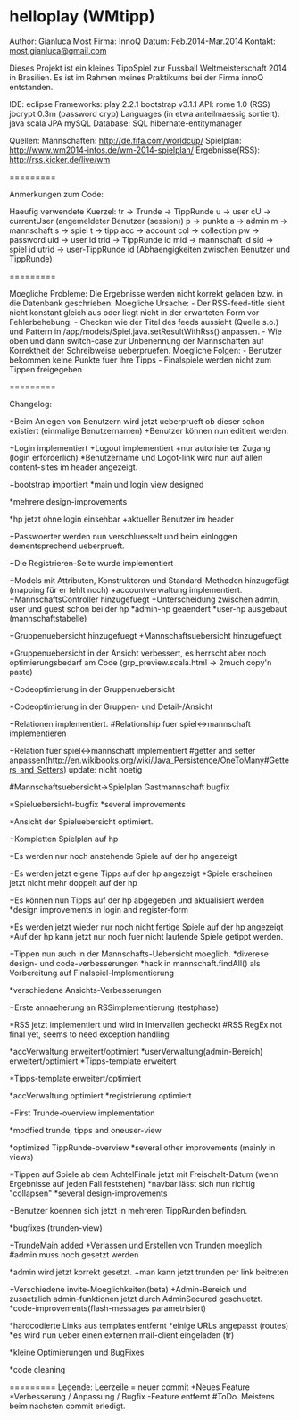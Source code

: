 helloplay (WMtipp)
=========

Author:		Gianluca Most
Firma:		InnoQ
Datum:		Feb.2014-Mar.2014
Kontakt:	most.gianluca@gmail.com

Dieses Projekt ist ein kleines TippSpiel zur Fussball Weltmeisterschaft 2014 in Brasilien.
Es ist im Rahmen meines Praktikums bei der Firma innoQ entstanden.

IDE:
	eclipse
Frameworks:
	play 2.2.1
	bootstrap v3.1.1
API:
	rome 1.0 (RSS)
	jbcrypt 0.3m (password cryp)
Languages (in etwa anteilmaessig sortiert):
	java
	scala
	JPA
	mySQL
Database:
	SQL
	hibernate-entitymanager

Quellen:
	Mannschaften:		http://de.fifa.com/worldcup/
	Spielplan:			http://www.wm2014-infos.de/wm-2014-spielplan/
	Ergebnisse(RSS):	http://rss.kicker.de/live/wm
	
=========

Anmerkungen zum Code:

Haeufig verwendete Kuerzel:
	tr -> Trunde -> TippRunde
	u -> user
	cU -> currentUser (angemeldeter Benutzer (session))
	p -> punkte
	a -> admin
	m -> mannschaft
	s -> spiel
	t -> tipp
	acc -> account
	col -> collection
	pw -> password
	uid -> user id
	trid -> TippRunde id
	mid -> mannschaft id
	sid -> spiel id
	utrid -> user-TippRunde id (Abhaengigkeiten zwischen Benutzer und TippRunde)
		
=========
	
Moegliche Probleme:
	Die Ergebnisse werden nicht korrekt geladen bzw. in die Datenbank geschrieben:
		Moegliche Ursache:
			- Der RSS-feed-title sieht nicht konstant gleich aus oder liegt nicht in der erwarteten Form vor
		Fehlerbehebung:
			- Checken wie der Titel des feeds aussieht (Quelle s.o.) und Pattern in /app/models/Spiel.java.setResultWithRss() anpassen.
			- Wie oben und dann switch-case zur Unbenennung der Mannschaften auf Korrektheit der Schreibweise ueberpruefen.
		Moegliche Folgen:
			- Benutzer bekommen keine Punkte fuer ihre Tipps
			- Finalspiele werden nicht zum Tippen freigegeben

=========	

Changelog:


*Beim Anlegen von Benutzern wird jetzt ueberprueft ob dieser schon existiert (einmalige Benutzernamen)
+Benutzer können nun editiert werden.

+Login implementiert
+Logout implementiert
+nur autorisierter Zugang (login erforderlich)
*Benutzername und Logot-link wird nun auf allen content-sites im header angezeigt.

+bootstrap importiert
*main und login view designed

*mehrere design-improvements

*hp jetzt ohne login einsehbar
+aktueller Benutzer im header

+Passwoerter werden nun verschluesselt und beim einloggen dementsprechend ueberprueft.

+Die Registrieren-Seite wurde implementiert

+Models mit Attributen, Konstruktoren und Standard-Methoden hinzugefügt (mapping für er fehlt noch)
+accountverwaltung implementiert.
+MannschaftsController hinzugefuegt
+Unterscheidung zwischen admin, user und guest schon bei der hp
*admin-hp geaendert
*user-hp ausgebaut (mannschaftstabelle)

+Gruppenuebersicht hinzugefuegt
+Mannschaftsuebersicht hinzugefuegt

*Gruppenuebersicht in der Ansicht verbessert, es herrscht aber noch optimierungsbedarf am Code (grp_preview.scala.html -> 2much copy'n paste)

*Codeoptimierung in der Gruppenuebersicht

*Codeoptimierung in der Gruppen- und Detail-/Ansicht

+Relationen implementiert.
#Relationship fuer spiel<->mannschaft implementieren

+Relation fuer spiel<->mannschaft implementiert
#getter and setter anpassen(http://en.wikibooks.org/wiki/Java_Persistence/OneToMany#Getters_and_Setters)
	update: nicht noetig
	
#Mannschaftsuebersicht->Spielplan Gastmannschaft bugfix

*Spieluebersicht-bugfix
*several improvements

*Ansicht der Spieluebersicht optimiert.

+Kompletten Spielplan auf hp

*Es werden nur noch anstehende Spiele auf der hp angezeigt

+Es werden jetzt eigene Tipps auf der hp angezeigt
*Spiele erscheinen jetzt nicht mehr doppelt auf der hp

+Es können nun Tipps auf der hp abgegeben und aktualisiert werden
*design improvements in login and register-form

*Es werden jetzt wieder nur noch nicht fertige Spiele auf der hp angezeigt
*Auf der hp kann jetzt nur noch fuer nicht laufende Spiele getippt werden.

+Tippen nun auch in der Mannschafts-Uebersicht moeglich.
*diverese design- und code-verbesserungen
*hack in mannschaft.findAll() als Vorbereitung auf Finalspiel-Implementierung

*verschiedene Ansichts-Verbesserungen

+Erste annaeherung an RSSimplementierung (testphase)

*RSS jetzt implementiert und wird in Intervallen gecheckt
#RSS RegEx not final yet, seems to need exception handling

*accVerwaltung erweitert/optimiert
*userVerwaltung(admin-Bereich) erweitert/optimiert
*Tipps-template erweitert

*Tipps-template erweitert/optimiert

*accVerwaltung optimiert
*registrierung optimiert

+First Trunde-overview implementation

*modfied trunde, tipps and oneuser-view

*optimized TippRunde-overview
*several other improvements (mainly in views)

*Tippen auf Spiele ab dem AchtelFinale jetzt mit Freischalt-Datum (wenn Ergebnisse auf jeden Fall feststehen)
*navbar lässt sich nun richtig "collapsen"
*several design-improvements

+Benutzer koennen sich jetzt in mehreren TippRunden befinden.

*bugfixes (trunden-view)

+TrundeMain added
+Verlassen und Erstellen von Trunden moeglich
	#admin muss noch gesetzt werden

*admin wird jetzt korrekt gesetzt.
+man kann jetzt trunden per link beitreten

+Verschiedene invite-Moeglichkeiten(beta)
+Admin-Bereich und zusaetzlich admin-funktionen jetzt durch AdminSecured geschuetzt.
*code-improvements(flash-messages parametrisiert)

*hardcodierte Links aus templates entfernt
*einige URLs angepasst (routes)
*es wird nun ueber einen externen mail-client eingeladen (tr)

*kleine Optimierungen und BugFixes

*code cleaning



=========
Legende:
	Leerzeile = neuer commit
	+Neues Feature
	*Verbesserung / Anpassung / Bugfix
	-Feature entfernt
	#ToDo. Meistens beim nachsten commit erledigt.